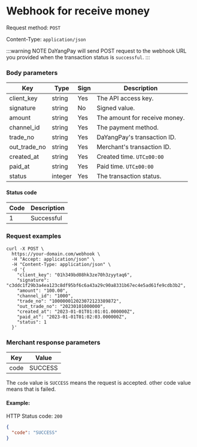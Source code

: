 # Webhook for receive money 

Request method: `POST`

Content-Type: `application/json`

:::warning NOTE
DaYangPay will send POST request to the webhook URL you provided when the transaction status is `successful`.
:::

### Body parameters <Badge type="tip" text="Body" vertical="top" />

| Key          | Type    | Sign | Description                   |
|--------------|---------|------|-------------------------------|
| client_key   | string  | Yes  | The API access key.           |
| signature    | string  | No   | Signed value.                 |
| amount       | string  | Yes  | The amount for receive money. |
| channel_id   | string  | Yes  | The payment method.           |
| trade_no     | string  | Yes  | DaYangPay's transaction ID.   |
| out_trade_no | string  | Yes  | Merchant's transaction ID.    |
| created_at   | string  | Yes  | Created time. `UTC±00:00`     |
| paid_at      | string  | Yes  | Paid time. `UTC±00:00`        |
| status       | integer | Yes  | The transaction status.       |

#### Status code

| Code | Description |
|------|-------------|
| 1    | Successful  |

### Request examples

```shell{11,14}
curl -X POST \
  https://your-domain.com/webhook \
  -H "Accept: application/json" \
  -H "Content-Type: application/json" \
  -d '{
    "client_key": "01h349bd08hk3ze70h3zyytaq6",
    "signature": "c3ddc1f29b3a4ea123c8df95bf6c6a43a29c90a8331b67ec4e5ad61fe9cdb3b2",
    "amount": "100.00",
    "channel_id": "1000",
    "trade_no": "100000012023072123389872",
    "out_trade_no": "20230101000000",
    "created_at": "2023-01-01T01:01:01.000000Z",
    "paid_at": "2023-01-01T01:02:03.000000Z",
    "status": 1
  }'
```

### Merchant response parameters

| Key  | Value    |
|------|----------|
| code | SUCCESS  |

The `code` value is `SUCCESS` means the request is  accepted. other code value means that is failed.

#### Example:

HTTP Status code: `200`

```json
{
  "code": "SUCCESS"
}
```
